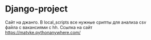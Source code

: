 # Django-project
Сайт на джанго. В local_scripts все нужные срипты для анализа csv файла с вакансиями с hh.
Ссылка на сайт https://matvke.pythonanywhere.com/
